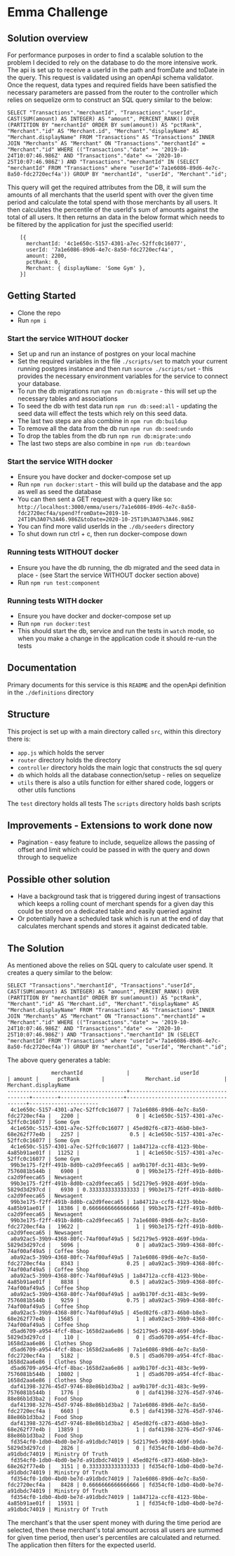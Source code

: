 # Emma Challenge

## Solution overview

For performance purposes in order to find a scalable solution to the problem I decided to rely on the database to do the more intensive work. The api is set up to receive a userId in the path and fromDate and toDate in the query. This request is validated using an openApi schema validator. Once the request, data types and required fields have been satisfied the necessary parameters are passed from the router to the controller which relies on sequelize orm to construct an SQL query similar to the below:

```
SELECT "Transactions"."merchantId", "Transactions"."userId", CAST(SUM(amount) AS INTEGER) AS "amount", PERCENT_RANK() OVER (PARTITION BY "merchantId" ORDER BY sum(amount)) AS "pctRank", "Merchant"."id" AS "Merchant.id", "Merchant"."displayName" AS "Merchant.displayName" FROM "Transactions" AS "Transactions" INNER JOIN "Merchants" AS "Merchant" ON "Transactions"."merchantId" = "Merchant"."id" WHERE (("Transactions"."date" >= '2019-10-24T10:07:46.986Z' AND "Transactions"."date" <= '2020-10-25T10:07:46.986Z') AND "Transactions"."merchantId" IN (SELECT "merchantId" FROM "Transactions" where "userId"='7a1e6086-89d6-4e7c-8a50-fdc2720ecf4a')) GROUP BY "merchantId", "userId", "Merchant"."id";
```

This query will get the required attributes from the DB, it will sum the amounts of all merchants that the userId spent with over the given time period and calculate the total spend with those merchants by all users. It then calculates the percentile of the userId's sum of amounts against the total of all users. It then returns an data in the below format which needs to be filtered by the application for just the specified userId:

```
    [{
      merchantId: '4c1e650c-5157-4301-a7ec-52ffc0c16077',
      userId: '7a1e6086-89d6-4e7c-8a50-fdc2720ecf4a',
      amount: 2200,
      pctRank: 0,
      Merchant: { displayName: 'Some Gym' },
    }]
```

## Getting Started

- Clone the repo
- Run `npm i`

### Start the service WITHOUT docker

- Set up and run an instance of postgres on your local machine
- Set the required variables in the file `./scripts/set` to match your current running postgres instance and then run `source ./scripts/set` - this provides the necessary environment variables for the service to connect your database.
- To run the db migrations run `npm run db:migrate` - this will set up the necessary tables and associations
- To seed the db with test data run `npm run db:seed:all` - updating the seed data will effect the tests which rely on this seed data.
- The last two steps are also combine in `npm run db:buildup`
- To remove all the data from the db run `npm run db:seed:undo`
- To drop the tables from the db run `npm run db:migrate:undo`
- The last two steps are also combine in `npm run db:teardown`

### Start the service WITH docker

- Ensure you have docker and docker-compose set up
- Run `npm run docker:start` - this will build up the database and the app as well as seed the database
- You can then sent a GET request with a query like so: `http://localhost:3000/emma/users/7a1e6086-89d6-4e7c-8a50-fdc2720ecf4a/spend?fromDate=2019-10-24T10%3A07%3A46.986Z&toDate=2020-10-25T10%3A07%3A46.986Z`
- You can find more valid userIds in the `./db/seeders` directory
- To shut down run ctrl + c, then run docker-compose down

### Running tests WITHOUT docker

- Ensure you have the db running, the db migrated and the seed data in place - (see Start the service WITHOUT docker section above)
- Run `npm run test:component`


### Running tests WITH docker

- Ensure you have docker and docker-compose set up
- Run `npm run docker:test`
- This should start the db, service and run the tests in `watch` mode, so when you make a change in the application code it should re-run the tests

## Documentation

Primary documents for this service is this `README` and the openApi definition in the `./definitions` directory

## Structure

This project is set up with a main directory called `src`, within this directory there is:

- `app.js` which holds the server
- `router` directory holds the directory
- `controller` directory holds the main logic that constructs the sql query
- `db` which holds all the database connection/setup - relies on sequelize
- `utils` there is also a utils function for either shared code, loggers or other utils functions

The `test` directory holds all tests
The `scripts` directory holds bash scripts

## Improvements - Extensions to work done now

- Pagination - easy feature to include, sequelize allows the passing of offset and limit which could be passed in with the query and down through to sequelize

## Possible other solution

- Have a background task that is triggered during ingest of transactions which keeps a rolling count of merchant spends for a given day this could be stored on a dedicated table and easily queried against
- Or potentially have a scheduled task which is run at the end of day that calculates merchant spends and stores it against dedicated table.

## The Solution

As mentioned above the relies on SQL query to calculate user spend. It creates a query similar to the below:

```
SELECT "Transactions"."merchantId", "Transactions"."userId", CAST(SUM(amount) AS INTEGER) AS "amount", PERCENT_RANK() OVER (PARTITION BY "merchantId" ORDER BY sum(amount)) AS "pctRank", "Merchant"."id" AS "Merchant.id", "Merchant"."displayName" AS "Merchant.displayName" FROM "Transactions" AS "Transactions" INNER JOIN "Merchants" AS "Merchant" ON "Transactions"."merchantId" = "Merchant"."id" WHERE (("Transactions"."date" >= '2019-10-24T10:07:46.986Z' AND "Transactions"."date" <= '2020-10-25T10:07:46.986Z') AND "Transactions"."merchantId" IN (SELECT "merchantId" FROM "Transactions" where "userId"='7a1e6086-89d6-4e7c-8a50-fdc2720ecf4a')) GROUP BY "merchantId", "userId", "Merchant"."id";
```

The above query generates a table:

```
              merchantId              |                userId                | amount |      pctRank       |             Merchant.id              | Merchant.displayName 
--------------------------------------+--------------------------------------+--------+--------------------+--------------------------------------+----------------------
 4c1e650c-5157-4301-a7ec-52ffc0c16077 | 7a1e6086-89d6-4e7c-8a50-fdc2720ecf4a |   2200 |                  0 | 4c1e650c-5157-4301-a7ec-52ffc0c16077 | Some Gym
 4c1e650c-5157-4301-a7ec-52ffc0c16077 | 45ed02f6-c873-46b0-b8e3-68e262f77e4b |   2257 |                0.5 | 4c1e650c-5157-4301-a7ec-52ffc0c16077 | Some Gym
 4c1e650c-5157-4301-a7ec-52ffc0c16077 | 1a84712a-ccf8-4123-9bbe-4a85b91ae01f |  11252 |                  1 | 4c1e650c-5157-4301-a7ec-52ffc0c16077 | Some Gym
 99b3e175-f2ff-491b-8d0b-ca2d9feeca65 | aa9b170f-dc31-483c-9e99-7576081b544b |   6900 |                  0 | 99b3e175-f2ff-491b-8d0b-ca2d9feeca65 | Newsagent
 99b3e175-f2ff-491b-8d0b-ca2d9feeca65 | 5d2179e5-9928-469f-b9da-5829d3d297cd |   6930 | 0.3333333333333333 | 99b3e175-f2ff-491b-8d0b-ca2d9feeca65 | Newsagent
 99b3e175-f2ff-491b-8d0b-ca2d9feeca65 | 1a84712a-ccf8-4123-9bbe-4a85b91ae01f |  18386 | 0.6666666666666666 | 99b3e175-f2ff-491b-8d0b-ca2d9feeca65 | Newsagent
 99b3e175-f2ff-491b-8d0b-ca2d9feeca65 | 7a1e6086-89d6-4e7c-8a50-fdc2720ecf4a |  19622 |                  1 | 99b3e175-f2ff-491b-8d0b-ca2d9feeca65 | Newsagent
 a0a92ac5-39b9-4368-80fc-74af00af49a5 | 5d2179e5-9928-469f-b9da-5829d3d297cd |   5096 |                  0 | a0a92ac5-39b9-4368-80fc-74af00af49a5 | Coffee Shop
 a0a92ac5-39b9-4368-80fc-74af00af49a5 | 7a1e6086-89d6-4e7c-8a50-fdc2720ecf4a |   8343 |               0.25 | a0a92ac5-39b9-4368-80fc-74af00af49a5 | Coffee Shop
 a0a92ac5-39b9-4368-80fc-74af00af49a5 | 1a84712a-ccf8-4123-9bbe-4a85b91ae01f |   8838 |                0.5 | a0a92ac5-39b9-4368-80fc-74af00af49a5 | Coffee Shop
 a0a92ac5-39b9-4368-80fc-74af00af49a5 | aa9b170f-dc31-483c-9e99-7576081b544b |   9259 |               0.75 | a0a92ac5-39b9-4368-80fc-74af00af49a5 | Coffee Shop
 a0a92ac5-39b9-4368-80fc-74af00af49a5 | 45ed02f6-c873-46b0-b8e3-68e262f77e4b |  15685 |                  1 | a0a92ac5-39b9-4368-80fc-74af00af49a5 | Coffee Shop
 d5ad6709-a954-4fcf-8bac-1658d2aa6e86 | 5d2179e5-9928-469f-b9da-5829d3d297cd |    110 |                  0 | d5ad6709-a954-4fcf-8bac-1658d2aa6e86 | Clothes Shop
 d5ad6709-a954-4fcf-8bac-1658d2aa6e86 | 7a1e6086-89d6-4e7c-8a50-fdc2720ecf4a |   5182 |                0.5 | d5ad6709-a954-4fcf-8bac-1658d2aa6e86 | Clothes Shop
 d5ad6709-a954-4fcf-8bac-1658d2aa6e86 | aa9b170f-dc31-483c-9e99-7576081b544b |  10802 |                  1 | d5ad6709-a954-4fcf-8bac-1658d2aa6e86 | Clothes Shop
 daf41398-3276-45d7-9746-88e86b1d3ba2 | aa9b170f-dc31-483c-9e99-7576081b544b |   1776 |                  0 | daf41398-3276-45d7-9746-88e86b1d3ba2 | Food Shop
 daf41398-3276-45d7-9746-88e86b1d3ba2 | 7a1e6086-89d6-4e7c-8a50-fdc2720ecf4a |   6603 |                0.5 | daf41398-3276-45d7-9746-88e86b1d3ba2 | Food Shop
 daf41398-3276-45d7-9746-88e86b1d3ba2 | 45ed02f6-c873-46b0-b8e3-68e262f77e4b |  13859 |                  1 | daf41398-3276-45d7-9746-88e86b1d3ba2 | Food Shop
 fd354cf0-1db0-4bd0-be7d-a91dbdc74019 | 5d2179e5-9928-469f-b9da-5829d3d297cd |   2826 |                  0 | fd354cf0-1db0-4bd0-be7d-a91dbdc74019 | Ministry Of Truth
 fd354cf0-1db0-4bd0-be7d-a91dbdc74019 | 45ed02f6-c873-46b0-b8e3-68e262f77e4b |   3151 | 0.3333333333333333 | fd354cf0-1db0-4bd0-be7d-a91dbdc74019 | Ministry Of Truth
 fd354cf0-1db0-4bd0-be7d-a91dbdc74019 | 7a1e6086-89d6-4e7c-8a50-fdc2720ecf4a |   8428 | 0.6666666666666666 | fd354cf0-1db0-4bd0-be7d-a91dbdc74019 | Ministry Of Truth
 fd354cf0-1db0-4bd0-be7d-a91dbdc74019 | 1a84712a-ccf8-4123-9bbe-4a85b91ae01f |  15931 |                  1 | fd354cf0-1db0-4bd0-be7d-a91dbdc74019 | Ministry Of Truth
```

The merchant's that the user spent money with during the time period are selected, then these merchant's total amount across all users are summed for given time period, then user's percentiles are calculated and returned. The application then filters for the expected userId.